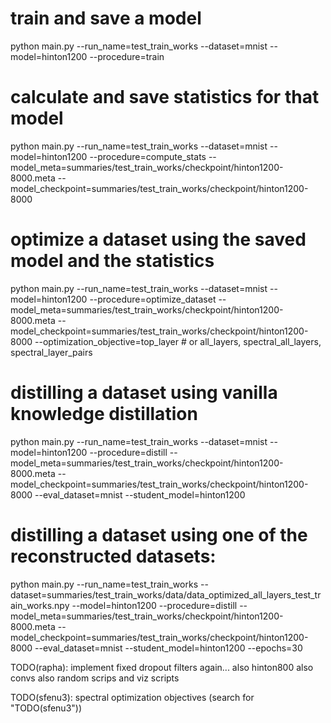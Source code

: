 # train and save a model
python main.py --run_name=test_train_works --dataset=mnist --model=hinton1200 --procedure=train

# calculate and save statistics for that model
python main.py --run_name=test_train_works --dataset=mnist --model=hinton1200 --procedure=compute_stats --model_meta=summaries/test_train_works/checkpoint/hinton1200-8000.meta --model_checkpoint=summaries/test_train_works/checkpoint/hinton1200-8000

# optimize a dataset using the saved model and the statistics
python main.py --run_name=test_train_works --dataset=mnist --model=hinton1200 --procedure=optimize_dataset --model_meta=summaries/test_train_works/checkpoint/hinton1200-8000.meta --model_checkpoint=summaries/test_train_works/checkpoint/hinton1200-8000 --optimization_objective=top_layer # or all_layers, spectral_all_layers, spectral_layer_pairs

# distilling a dataset using vanilla knowledge distillation
python main.py --run_name=test_train_works --dataset=mnist --model=hinton1200 --procedure=distill --model_meta=summaries/test_train_works/checkpoint/hinton1200-8000.meta --model_checkpoint=summaries/test_train_works/checkpoint/hinton1200-8000 --eval_dataset=mnist --student_model=hinton1200

# distilling a dataset using one of the reconstructed datasets:
python main.py --run_name=test_train_works --dataset=summaries/test_train_works/data/data_optimized_all_layers_test_train_works.npy --model=hinton1200 --procedure=distill --model_meta=summaries/test_train_works/checkpoint/hinton1200-8000.meta --model_checkpoint=summaries/test_train_works/checkpoint/hinton1200-8000 --eval_dataset=mnist --student_model=hinton1200 --epochs=30



TODO(rapha): implement fixed dropout filters again...
also hinton800
also convs
also random scrips and viz scripts

TODO(sfenu3): spectral optimization objectives
(search for "TODO(sfenu3"))
